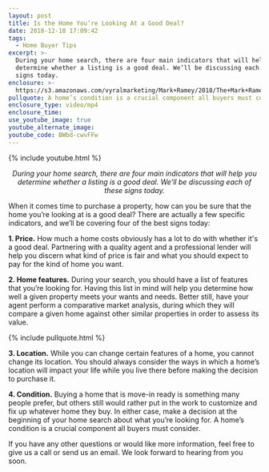 ```yaml
---
layout: post
title: Is the Home You’re Looking At a Good Deal?
date: 2018-12-18 17:09:42
tags:
  - Home Buyer Tips
excerpt: >-
  During your home search, there are four main indicators that will help you
  determine whether a listing is a good deal. We’ll be discussing each of these
  signs today.
enclosure: >-
  https://s3.amazonaws.com/vyralmarketing/Mark+Ramey/2018/The+Mark+Ramey+Group-+%255B6-24%255D+%257C+Is+a+Home+a+Good+Deal%253F.mp4
pullquote: A home’s condition is a crucial component all buyers must consider.
enclosure_type: video/mp4
enclosure_time:
use_youtube_image: true
youtube_alternate_image:
youtube_code: BWbd-cwvFFw
---
```


{% include youtube.html %}

<p style="text-align: center;"><em>During your home search, there are four main indicators that will help you determine whether a listing is a good deal. We’ll be discussing each of these signs today.</em></p>

When it comes time to purchase a property, how can you be sure that the home you’re looking at is a good deal? There are actually a few specific indicators, and we’ll be covering four of the best signs today:

**1. Price.** How much a home costs obviously has a lot to do with whether it's a good deal. Partnering with a quality agent and a professional lender will help you discern what kind of price is fair and what you should expect to pay for the kind of home you want.&nbsp;

**2. Home features.** During your search, you should have a list of features that you’re looking for. Having this list in mind will help you determine how well a given property meets your wants and needs. Better still, have your agent perform a comparative market analysis, during which they will compare a given home against other similar properties in order to assess its value.

{% include pullquote.html %}

**3. Location.** While you can change certain features of a home, you cannot change its location. You should always consider the ways in which a home’s location will impact your life while you live there before making the decision to purchase it.

**4. Condition.** Buying a home that is move-in ready is something many people prefer, but others still would rather put in the work to customize and fix up whatever home they buy. In either case, make a decision at the beginning of your home search about what you’re looking for. A home’s condition is a crucial component all buyers must consider.&nbsp;

If you have any other questions or would like more information, feel free to give us a call or send us an email. We look forward to hearing from you soon.